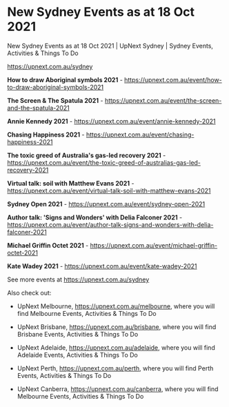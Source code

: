 # New Sydney Events as at 18 Oct 2021
New Sydney Events as at 18 Oct 2021 | UpNext Sydney | Sydney Events, Activities &amp; Things To Do

https://upnext.com.au/sydney


**How to draw Aboriginal symbols 2021** - https://upnext.com.au/event/how-to-draw-aboriginal-symbols-2021

**The Screen & The Spatula 2021** - https://upnext.com.au/event/the-screen-and-the-spatula-2021

**Annie Kennedy 2021** - https://upnext.com.au/event/annie-kennedy-2021

**Chasing Happiness 2021** - https://upnext.com.au/event/chasing-happiness-2021

**The toxic greed of Australia's gas-led recovery 2021** - https://upnext.com.au/event/the-toxic-greed-of-australias-gas-led-recovery-2021

**Virtual talk: soil with Matthew Evans 2021** - https://upnext.com.au/event/virtual-talk-soil-with-matthew-evans-2021

**Sydney Open 2021** - https://upnext.com.au/event/sydney-open-2021

**Author talk: 'Signs and Wonders' with Delia Falconer 2021** - https://upnext.com.au/event/author-talk-signs-and-wonders-with-delia-falconer-2021

**Michael Griffin Octet 2021** - https://upnext.com.au/event/michael-griffin-octet-2021

**Kate Wadey 2021** - https://upnext.com.au/event/kate-wadey-2021



See more events at https://upnext.com.au/sydney


Also check out:

* UpNext Melbourne, https://upnext.com.au/melbourne, where you will find Melbourne Events, Activities & Things To Do

* UpNext Brisbane, https://upnext.com.au/brisbane, where you will find Brisbane Events, Activities & Things To Do

* UpNext Adelaide, https://upnext.com.au/adelaide, where you will find Adelaide Events, Activities & Things To Do

* UpNext Perth, https://upnext.com.au/perth, where you will find Perth Events, Activities & Things To Do

* UpNext Canberra, https://upnext.com.au/canberra, where you will find Melbourne Events, Activities & Things To Do